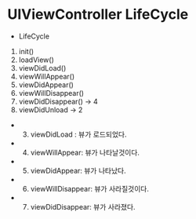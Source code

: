 # UIViewController LifeCycle

- LifeCycle
1. init()
2. loadView()
3. viewDidLoad()
4. viewWillAppear()
5. viewDidAppear()
6. viewWillDisappear()
7. viewDidDisappear() → 4
8. viewDidUnload → 2

- 3. viewDidLoad : 뷰가 로드되었다.
- 4. viewWillAppear: 뷰가 나타날것이다.
- 5. viewDidAppear: 뷰가 나타났다.
- 6. viewWillDisappear: 뷰가 사라질것이다.
- 7. viewDidDisappear: 뷰가 사라졌다.